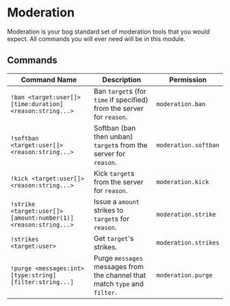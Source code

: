 # Moderation

Moderation is your bog standard set of moderation tools that you would expect. All commands you will
ever need will be in this module.

## Commands

| Command Name                                                    | Description                                                                | Permission           |
| --------------------------------------------------------------- | -------------------------------------------------------------------------- | -------------------- |
| `!ban <target:user[]> [time:duration] <reason:string...>`       | Ban `target`s (for `time` if specified) from the server for `reason`.      | `moderation.ban`     |
| `!softban <target:user[]> <reason:string...>`                   | Softban (ban then unban) `target`s from the server for `reason`.           | `moderation.softban` |
| `!kick <target:user[]> <reason:string...>`                      | Kick `target`s from the server for `reason`.                               | `moderation.kick`    |
| `!strike <target:user[]> [amount:number(1)] <reason:string...>` | Issue a `amount` strikes to `target`s for `reason`.                        | `moderation.strike`  |
| `!strikes <target:user>`                                        | Get `target`'s strikes.                                                    | `moderation.strikes` |
| `!purge <messages:int> [type:string] [filter:string...]`        | Purge `messages` messages from the channel that match `type` and `filter`. | `moderation.purge`   |
